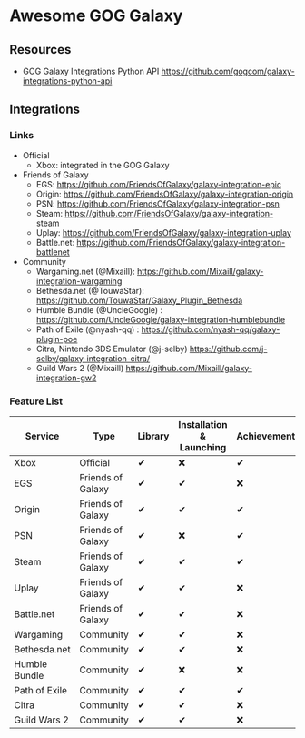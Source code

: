# Awesome GOG Galaxy

## Resources

* GOG Galaxy Integrations Python API https://github.com/gogcom/galaxy-integrations-python-api

## Integrations

### Links

* Official
   * Xbox: integrated in the GOG Galaxy
* Friends of Galaxy
   * EGS: https://github.com/FriendsOfGalaxy/galaxy-integration-epic
   * Origin: https://github.com/FriendsOfGalaxy/galaxy-integration-origin
   * PSN: https://github.com/FriendsOfGalaxy/galaxy-integration-psn
   * Steam: https://github.com/FriendsOfGalaxy/galaxy-integration-steam
   * Uplay: https://github.com/FriendsOfGalaxy/galaxy-integration-uplay
   * Battle.net: https://github.com/FriendsOfGalaxy/galaxy-integration-battlenet
* Community
   * Wargaming.net (@Mixaill): https://github.com/Mixaill/galaxy-integration-wargaming
   * Bethesda.net (@TouwaStar): https://github.com/TouwaStar/Galaxy_Plugin_Bethesda
   * Humble Bundle (@UncleGoogle) : https://github.com/UncleGoogle/galaxy-integration-humblebundle
   * Path of Exile (@nyash-qq) : https://github.com/nyash-qq/galaxy-plugin-poe
   * Citra, Nintendo 3DS Emulator (@j-selby) https://github.com/j-selby/galaxy-integration-citra/
   * Guild Wars 2 (@Mixaill) https://github.com/Mixaill/galaxy-integration-gw2

### Feature List
Service       | Type                | Library  | Installation & Launching | Achievements | Game Time | Friends List | Chat | Friends Recommendations |
------------- | ------------------- |--------- | ------------------------ | ------------ | --------- | ------------ | ---- | ----------------------- |
Xbox          | Official            | ✔        | ❌                       | ✔           | ✔         | ❌          | ❌    | ✔                     |
EGS           | Friends of Galaxy   | ✔        | ✔                        | ❌          | ❌        | ❌          | ❌    | ✔                     |
Origin        | Friends of Galaxy   | ✔        | ✔                        | ✔           | ✔         | ❌          | ❌    | ✔                     |
PSN           | Friends of Galaxy   | ✔        | ❌                       | ✔           | ❌        | ❌          | ❌    | ✔                     |
Steam         | Friends of Galaxy   | ✔        | ✔                        | ✔           | ✔         | ❌          | ❌    | ✔                     |
Uplay         | Friends of Galaxy   | ✔        | ✔                        | ❌          | ✔         | ❌          | ❌    | ✔                     |
Battle.net    | Friends of Galaxy   | ✔        | ✔                        | ❌          | ❌        | ❌          | ❌    | ✔                     |
Wargaming     | Community           | ✔        | ✔                        | ❌          | ❌        | ✔           | ❌    | ✔                     |
Bethesda.net  | Community           | ✔        | ✔                        | ❌          | ❌        | ❌          | ❌    | ❌                    |  |
Humble Bundle | Community           | ✔        | ❌                       | ❌          | ❌        | ❌          | ❌    | ❌                    |
Path of Exile | Community           | ✔        | ✔                       | ✔          | ❌        | ❌          | ❌    | ❌                    |
Citra | Community           | ✔        | ✔                       | ❌          | ❌        | ❌          | ❌    | ❌                    |
Guild Wars 2 | Community           | ✔        | ✔                       | ❌          | ✔        | ❌          | ❌    | ❌                    |
